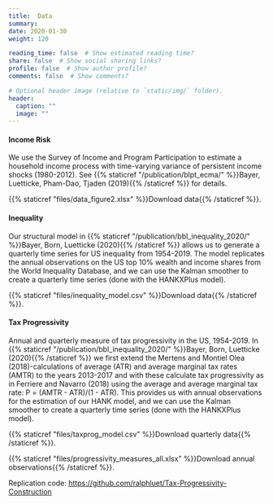 ```yaml
---
title:  Data
summary:
date: 2020-01-30
weight: 120

reading_time: false  # Show estimated reading time?
share: false  # Show social sharing links?
profile: false  # Show author profile?
comments: false  # Show comments?

# Optional header image (relative to `static/img/` folder).
header:
  caption: ""
  image: ""
---
```


#### Income Risk 
We use the Survey of Income and Program Participation to estimate a household income process with time-varying variance of persistent income shocks (1980-2012). See 
{{% staticref "/publication/blpt_ecma/" %}}Bayer, Luetticke, Pham-Dao, Tjaden (2019){{% /staticref %}}
for details.


{{% staticref "files/data_figure2.xlsx" %}}Download data{{% /staticref %}}.


#### Inequality 
Our structural model in {{% staticref "/publication/bbl_inequality_2020/" %}}Bayer, Born, Luetticke (2020){{% /staticref %}} allows us to generate a quarterly time series for US inequality from 1954-2019. The model replicates the annual observations on the US top 10% wealth and income shares from the World Inequality Database, and we can use the Kalman smoother to create a quarterly time series (done with the HANKXPlus model). 

{{% staticref "files/inequality_model.csv" %}}Download data{{% /staticref %}}.


#### Tax Progressivity

Annual and quarterly measure of tax progressivity in the US, 1954-2019. In {{% staticref "/publication/bbl_inequality_2020/" %}}Bayer, Born, Luetticke (2020){{% /staticref %}} we first extend the Mertens and Montiel Olea (2018)-calculations of average (ATR) and average marginal tax rates (AMTR) to the years 2013-2017 and with these calculate tax progressivity as in Ferriere and Navarro (2018) using the average and average marginal tax rate: P = (AMTR - ATR)/(1 - ATR). This provides us with annual observations for the estimation of our HANK model, and we can use the Kalman smoother to create a quarterly time series (done with the HANKXPlus model). 

{{% staticref "files/taxprog_model.csv" %}}Download quarterly data{{% /staticref %}}.

{{% staticref "files/progressivity_measures_all.xlsx" %}}Download annual observations{{% /staticref %}}.


Replication code: https://github.com/ralphluet/Tax-Progressivity-Construction

